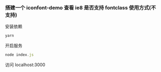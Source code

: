 ### 搭建一个 iconfont-demo 查看 ie8 是否支持 fontclass 使用方式(不支持)

安装依赖

```js
yarn
```

开启服务

```js
node index.js
```

访问 localhost:3000 